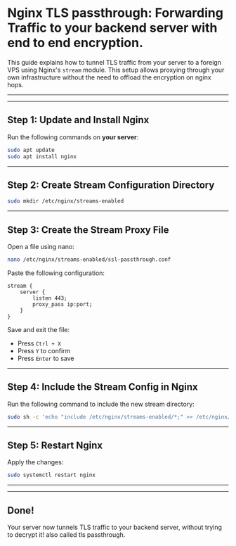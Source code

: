 # Nginx TLS passthrough: Forwarding Traffic to your backend server with end to end encryption.

This guide explains how to tunnel TLS traffic from your server to a foreign VPS using Nginx's `stream` module. This setup allows proxying through your own infrastructure without the need to offload the encryption on nginx hops.

---


---

## Step 1: Update and Install Nginx

Run the following commands on **your server**:

```bash
sudo apt update
sudo apt install nginx
```

---

## Step 2: Create Stream Configuration Directory

```bash
sudo mkdir /etc/nginx/streams-enabled
```

---

## Step 3: Create the Stream Proxy File

Open a file using nano:

```bash
nano /etc/nginx/streams-enabled/ssl-passthrough.conf
```

Paste the following configuration:

```nginx
stream {
    server {
        listen 443;
        proxy_pass ip:port;
    }
}
```

Save and exit the file:
- Press `Ctrl + X`
- Press `Y` to confirm
- Press `Enter` to save

---

## Step 4: Include the Stream Config in Nginx

Run the following command to include the new stream directory:

```bash
sudo sh -c 'echo "include /etc/nginx/streams-enabled/*;" >> /etc/nginx/nginx.conf'
```

---

## Step 5: Restart Nginx

Apply the changes:

```bash
sudo systemctl restart nginx
```

---

---

## Done!

Your server now tunnels TLS traffic to your backend server, without trying to decrypt it! also called tls passthrough.
